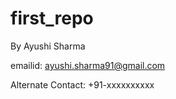 # first_repo
By Ayushi Sharma

emailid: ayushi.sharma91@gmail.com

Alternate Contact: +91-xxxxxxxxxx